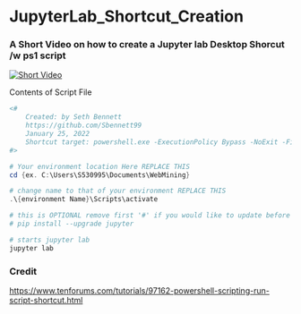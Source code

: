 # JupyterLab_Shortcut_Creation

### A Short Video on how to create a Jupyter lab Desktop Shorcut /w ps1 script
[![Short Video](http://img.youtube.com/vi/z4rUOiE7YNY/0.jpg)](http://www.youtube.com/watch?v=z4rUOiE7YNY "How to Create a Jupyter Lab Shortcut")


Contents of Script File
```Powershell
<#	
	Created: by Seth Bennett
	https://github.com/Sbennett99
	January 25, 2022
	Shortcut target: powershell.exe -ExecutionPolicy Bypass -NoExit -File {The File Location of the script}
#>

# Your environment location Here REPLACE THIS
cd {ex. C:\Users\S530995\Documents\WebMining} 

# change name to that of your environment REPLACE THIS
.\{environment Name}\Scripts\activate 

# this is OPTIONAL remove first '#' if you would like to update before every start
# pip install --upgrade jupyter 

# starts jupyter lab
jupyter lab
```


### Credit

https://www.tenforums.com/tutorials/97162-powershell-scripting-run-script-shortcut.html
